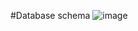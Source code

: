 #Database schema
![image](https://user-images.githubusercontent.com/79999380/175818683-bcb2a0f1-67af-4ae9-bd80-917d8852097c.png)
